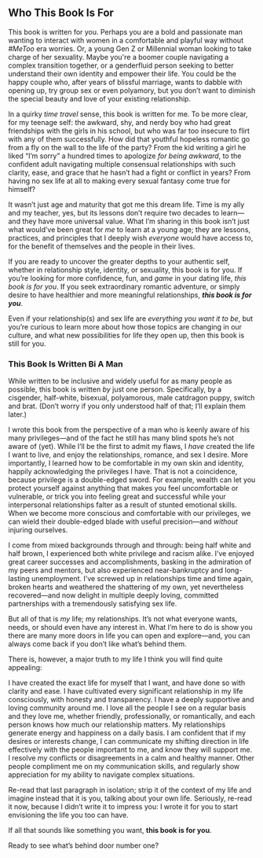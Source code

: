 ## Who This Book Is For

This book is written for you. Perhaps you are a bold and passionate man wanting to interact with women in a comfortable and playful way without _#MeToo_ era worries. Or, a young Gen Z or Millennial woman looking to take charge of her sexuality. Maybe you're a boomer couple navigating a complex transition together, or a genderfluid person seeking to better understand their own identity and empower their life. You could be the happy couple who, after years of blissful marriage, wants to dabble with opening up, try group sex or even polyamory, but you don’t want to diminish the special beauty and love of your existing relationship.

In a quirky _time travel_ sense, this book is written for me. To be more clear, for my teenage self: the awkward, shy, and nerdy boy who had great friendships with the girls in his school, but who was far too insecure to flirt with any of them successfully. How did that youthful hopeless romantic go from a fly on the wall to the life of the party? From the kid writing a girl he liked “I’m sorry” a hundred times to apologize _for being awkward_, to the confident adult navigating multiple consensual relationships with such clarity, ease, and grace that he hasn’t had a fight or conflict in years? From having no sex life at all to making every sexual fantasy come true for himself?

It wasn’t just age and maturity that got me this dream life. Time is my ally and my teacher, yes, but its lessons don’t require two decades to learn—and they have more universal value. What I’m sharing in this book isn’t just what would’ve been great for _me_ to learn at a young age; they are lessons, practices, and principles that I deeply wish _everyone_ would have access to, for the benefit of themselves and the people in their lives.

If you are ready to uncover the greater depths to your authentic self, whether in relationship style, identity, or sexuality, this book is for you. If you’re looking for more confidence, fun, and _game_ in your dating life, _this book is for you_. If you seek extraordinary romantic adventure, or simply desire to have healthier and more meaningful relationships, _**this book is for you**_. 

Even if your relationship(s) and sex life are _everything_ _you want it to be_, but you’re curious to learn more about how those topics are changing in our culture, and what new possibilities for life they open up, then this book is still for you.

### This Book Is Written Bi A Man

While written to be inclusive and widely useful for as many people as possible, this book is written _by_ just one person. Specifically, by a cisgender, half-white, bisexual, polyamorous, male catdragon puppy, switch and brat. (Don’t worry if you only understood half of that; I’ll explain them later.)

I wrote this book from the perspective of a man who is keenly aware of his many privileges—and of the fact he still has many blind spots he’s not aware of (yet). While I’ll be the first to admit my flaws, I _have_ created the life I want to live, and enjoy the relationships, romance, and sex I desire. More importantly, I learned how to be comfortable in my own skin and identity, happily acknowledging the privileges I have. That is not a coincidence, because privilege is a double-edged sword. For example, wealth can let you protect yourself against anything that makes you feel uncomfortable or vulnerable, or trick you into feeling great and successful while your interpersonal relationships falter as a result of stunted emotional skills. When we become more conscious and comfortable with our privileges, we can wield their double-edged blade with useful precision—and _without_ injuring ourselves.

I come from mixed backgrounds through and through: being half white and half brown, I experienced both white privilege and racism alike. I’ve enjoyed great career successes and accomplishments, basking in the admiration of my peers and mentors, but also experienced near-bankruptcy and long-lasting unemployment. I’ve screwed up in relationships time and time again, broken hearts and weathered the shattering of my own, yet nevertheless recovered—and now delight in multiple deeply loving, committed partnerships with a tremendously satisfying sex life.

But all of that is _my_ life; my relationships. It’s not what everyone wants, needs, or should even have any interest in. What I’m here to do is show you there are many more doors in life you can open and explore—and, you can always come back if you don’t like what’s behind them. 

There is, however, a major truth to my life I think you will find quite appealing:

I have created the exact life for myself that I want, and have done so with clarity and ease. I have cultivated every significant relationship in my life consciously, with honesty and transparency. I have a deeply supportive and loving community around me. I love all the people I see on a regular basis and they love me, whether friendly, professionally, or romantically, and each person knows how much our relationship matters. My relationships generate energy and happiness on a daily basis. I am confident that if my desires or interests change, I can communicate my shifting direction in life effectively with the people important to me, and know they will support me. I resolve my conflicts or disagreements in a calm and healthy manner. Other people compliment me on my communication skills, and regularly show appreciation for my ability to navigate complex situations.

Re-read that last paragraph in isolation; strip it of the context of my life and imagine instead that it is you, talking about your own life. Seriously, re-read it now, because I didn’t write it to impress you: I wrote it for you to start envisioning the life you too can have.

If all that sounds like something you want, **this book is for you**.

Ready to see what’s behind door number one?
